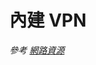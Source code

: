# 內建 VPN

_參考 [網路資源](https://support.ipvanish.com/hc/en-us/articles/360044539333-How-to-configure-OpenVPN-on-Raspberry-Pi-OS-on-the-Raspberry-Pi)_

